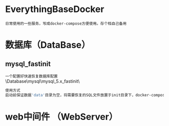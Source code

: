 # EverythingBaseDocker

```
日常使用的一些服务，写成docker-compose方便使用。存个档自己备用
```
# 数据库（DataBase）
## mysql_fastinit
```一个配置好快速恢复数据库配置```  
\Database\mysql\mysql_5.x_fastinit\
 ```bash 
使用方式
启动前保证数据'data'目录为空，将需要恢复的SQL文件放置于init目录下，docker-compose启动即可。
```
# web中间件 （WebServer）
